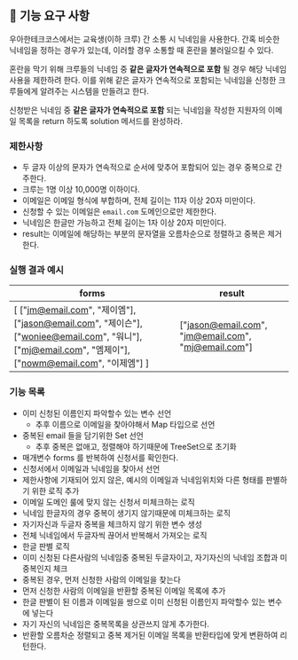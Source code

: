 ## 🚀 기능 요구 사항

우아한테크코스에서는 교육생(이하 크루) 간 소통 시 닉네임을 사용한다. 간혹 비슷한 닉네임을 정하는 경우가 있는데, 이러할 경우 소통할 때 혼란을 불러일으킬 수 있다.

혼란을 막기 위해 크루들의 닉네임 중 **같은 글자가 연속적으로 포함** 될 경우 해당 닉네임 사용을 제한하려 한다. 이를 위해 같은 글자가 연속적으로 포함되는 닉네임을 신청한 크루들에게 알려주는 시스템을 만들려고 한다.


신청받은 닉네임 중 **같은 글자가 연속적으로 포함** 되는 닉네임을 작성한 지원자의 이메일 목록을 return 하도록 solution 메서드를 완성하라.

### 제한사항

- 두 글자 이상의 문자가 연속적으로 순서에 맞추어 포함되어 있는 경우 중복으로 간주한다.
- 크루는 1명 이상 10,000명 이하이다.
- 이메일은 이메일 형식에 부합하며, 전체 길이는 11자 이상 20자 미만이다.
- 신청할 수 있는 이메일은 `email.com` 도메인으로만 제한한다.
- 닉네임은 한글만 가능하고 전체 길이는 1자 이상 20자 미만이다.
- result는 이메일에 해당하는 부분의 문자열을 오름차순으로 정렬하고 중복은 제거한다.

### 실행 결과 예시

| forms | result |
| --- | --- |
| [ ["jm@email.com", "제이엠"], ["jason@email.com", "제이슨"], ["woniee@email.com", "워니"], ["mj@email.com", "엠제이"], ["nowm@email.com", "이제엠"] ] | ["jason@email.com", "jm@email.com", "mj@email.com"] |

### 기능 목록

- 이미 신청된 이름인지 파악할수 있는 변수 선언
  - 추후 이름으로 이메일을 찾아야해서 Map 타입으로 선언
- 중복된 email 들을 담기위한 Set 선언
  - 추후 중복은 없애고, 정렬해야 하기때문에 TreeSet으로 초기화
- 매개변수 forms 를 반복하여 신청서를 확인한다.
- 신청서에서 이메일과 닉네임을 찾아서 선언
- 제한사항에 기재되어 있지 않은, 예시의 이메일과 닉네임위치와 다른 형태를 판별하기 위한 로직 추가
- 이메일 도메인 룰에 맞지 않는 신청서 미체크하는 로직
- 닉네임 한글자의 경우 중복이 생기지 않기때문에 미체크하는 로직
- 자기자신과 두글자 중복을 체크하지 않기 위한 변수 생성
- 전체 닉네임에서 두글자씩 끊어서 반복해서 가져오는 로직
- 한글 판별 로직
- 이미 신청된 다른사람의 닉네임중 중복된 두글자이고, 자기자신의 닉네임 조합과 미중복인지 체크
- 중복된 경우, 먼저 신청한 사람의 이메일을 찾는다
- 먼저 신청한 사람의 이메일을 반환할 중복된 이메일 목록에 추가
- 한글 판별이 된 이름과 이메일을 쌍으로 이미 신청된 이름인지 파악할수 있는 변수에 넣는다
- 자기 자신의 닉네임은 중복목록을 상관쓰지 않게 추가한다.
- 반환할 오름차순 정렬되고 중복 제거된 이메일 목록을 반환타입에 맞게 변환하여 리턴한다.